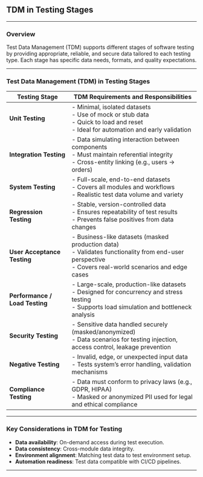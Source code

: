 ## TDM in Testing Stages

---

### **Overview**

Test Data Management (TDM) supports different stages of software testing by providing appropriate, reliable, and secure data tailored to each testing type. Each stage has specific data needs, formats, and quality expectations.

---

### **Test Data Management (TDM) in Testing Stages**

| **Testing Stage**              | **TDM Requirements and Responsibilities**                                                                                                                |
| ------------------------------ | -------------------------------------------------------------------------------------------------------------------------------------------------------- |
| **Unit Testing**               | - Minimal, isolated datasets<br>- Use of mock or stub data<br>- Quick to load and reset<br>- Ideal for automation and early validation                   |
| **Integration Testing**        | - Data simulating interaction between components<br>- Must maintain referential integrity<br>- Cross-entity linking (e.g., users → orders)               |
| **System Testing**             | - Full-scale, end-to-end datasets<br>- Covers all modules and workflows<br>- Realistic test data volume and variety                                      |
| **Regression Testing**         | - Stable, version-controlled data<br>- Ensures repeatability of test results<br>- Prevents false positives from data changes                             |
| **User Acceptance Testing**    | - Business-like datasets (masked production data)<br>- Validates functionality from end-user perspective<br>- Covers real-world scenarios and edge cases |
| **Performance / Load Testing** | - Large-scale, production-like datasets<br>- Designed for concurrency and stress testing<br>- Supports load simulation and bottleneck analysis           |
| **Security Testing**           | - Sensitive data handled securely (masked/anonymized)<br>- Data scenarios for testing injection, access control, leakage prevention                      |
| **Negative Testing**           | - Invalid, edge, or unexpected input data<br>- Tests system’s error handling, validation mechanisms                                                      |
| **Compliance Testing**         | - Data must conform to privacy laws (e.g., GDPR, HIPAA)<br>- Masked or anonymized PII used for legal and ethical compliance                              |

---

### **Key Considerations in TDM for Testing**

* **Data availability**: On-demand access during test execution.
* **Data consistency**: Cross-module data integrity.
* **Environment alignment**: Matching test data to test environment setup.
* **Automation readiness**: Test data compatible with CI/CD pipelines.

---
